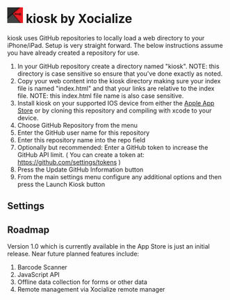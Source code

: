 # <img src="images/icon175x175.png" width="36" height="36"> kiosk by Xocialize

kiosk uses GitHub repositories to locally load a web directory to your iPhone/iPad.  Setup is very straight forward.  The below instructions assume you have already created a repository for use.

1. In your GitHub repository create a directory named "kiosk". NOTE: this directory is case sensitive so ensure that you've done exactly as noted.
2. Copy your web content into the kiosk directory making sure your index file is named "index.html" and that your links are relative to the index file.  NOTE: this index.html file name is also case sensitive. 
3. Install kiosk on your supported IOS device from either the [Apple App Store](https://itunes.apple.com/us/app/kiosk-by-xocialize/id977842461?ls=1&mt=8) or by cloning this repository and compiling with xcode to your device.
4. Choose GitHub Repository from the menu
4. Enter the GitHub user name for this repository
5. Enter this repository name into the repo field
6. Optionally but recommended: Enter a GitHub token to increase the GitHub API limit.  ( You can create a token at: https://github.com/settings/tokens )
7. Press the Update GitHub Information button
8. From the main settings menu configure any additional options and then press the Launch Kiosk button

## Settings

## Roadmap

Version 1.0 which is currently available in the App Store is just an initial release.  Near future planned features include:

1. Barcode Scanner
2. JavaScript API
3. Offline data collection for forms or other data
4. Remote management via Xocialize remote manager

